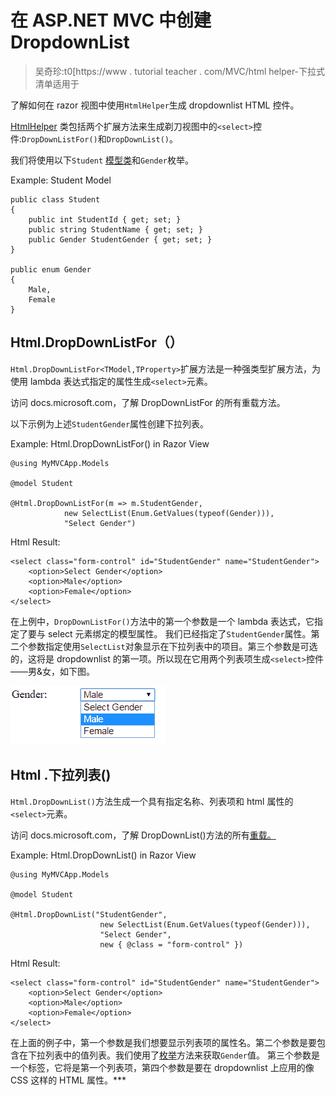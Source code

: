 # 在 ASP.NET MVC 中创建 DropdownList

> 吴奇珍:t0[https://www . tutorial teacher . com/MVC/html helper-下拉式清单适用于

了解如何在 razor 视图中使用`HtmlHelper`生成 dropdownlist HTML 控件。

[HtmlHelper](https://docs.microsoft.com/en-us/dotnet/api/system.web.mvc.htmlhelper?view=aspnet-mvc-5.2) 类包括两个扩展方法来生成剃刀视图中的`<select>`控件:`DropDownListFor()`和`DropDownList()`。

我们将使用以下`Student` [模型类](/mvc/mvc-model)和`Gender`枚举。

Example: Student Model 

```
public class Student
{
    public int StudentId { get; set; }
    public string StudentName { get; set; }
    public Gender StudentGender { get; set; }
}

public enum Gender
{
    Male,
    Female    
} 
```

## Html.DropDownListFor（）

`Html.DropDownListFor<TModel,TProperty>`扩展方法是一种强类型扩展方法，为使用 lambda 表达式指定的属性生成`<select>`元素。

访问 docs.microsoft.com，了解 DropDownListFor 的所有重载方法。

以下示例为上述`StudentGender`属性创建下拉列表。

Example: Html.DropDownListFor() in Razor View 

```
@using MyMVCApp.Models

@model Student

@Html.DropDownListFor(m => m.StudentGender, 
            new SelectList(Enum.GetValues(typeof(Gender))), 
            "Select Gender") 
```

Html Result:

```
<select class="form-control" id="StudentGender" name="StudentGender">
    <option>Select Gender</option> 
    <option>Male</option> 
    <option>Female</option> 
</select>
```

在上例中，`DropDownListFor()`方法中的第一个参数是一个 lambda 表达式，它指定了要与 select 元素绑定的模型属性。 我们已经指定了`StudentGender`属性。第二个参数指定使用`SelectList`对象显示在下拉列表中的项目。第三个参数是可选的，这将是 dropdownlist 的第一项。所以现在它用两个列表项生成`<select>`控件——男&女，如下图。

[![dropdown list in mvc](img/65dc87da5dcbd1029ef4741f2955748e.png)](../../Content/images/mvc/htmlhelper-dropdown.png)

## Html .下拉列表()

`Html.DropDownList()`方法生成一个具有指定名称、列表项和 html 属性的`<select>`元素。

访问 docs.microsoft.com，了解 DropDownList()方法的所有[重载。](https://docs.microsoft.com/en-us/dotnet/api/system.web.mvc.html.selectextensions.dropdownlist?view=aspnet-mvc-5.2)

Example: Html.DropDownList() in Razor View 

```
@using MyMVCApp.Models

@model Student

@Html.DropDownList("StudentGender", 
                    new SelectList(Enum.GetValues(typeof(Gender))),
                    "Select Gender",
                    new { @class = "form-control" }) 
```

Html Result:

```
<select class="form-control" id="StudentGender" name="StudentGender">
    <option>Select Gender</option> 
    <option>Male</option> 
    <option>Female</option> 
</select>
```

在上面的例子中，第一个参数是我们想要显示列表项的属性名。第二个参数是要包含在下拉列表中的值列表。我们使用了[枚举](/csharp/csharp-enum)方法来获取`Gender`值。 第三个参数是一个标签，它将是第一个列表项，第四个参数是要在 dropdownlist 上应用的像 CSS 这样的 HTML 属性。***